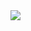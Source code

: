 <div>
  <a href="https://github.com/flavio-junior">
    <img src="https://github-readme-stats.vercel.app/api/top-langs/?username=flavio-junior&layout=compact&langs_count=16&theme=black"/>
  </a>
</div>  

